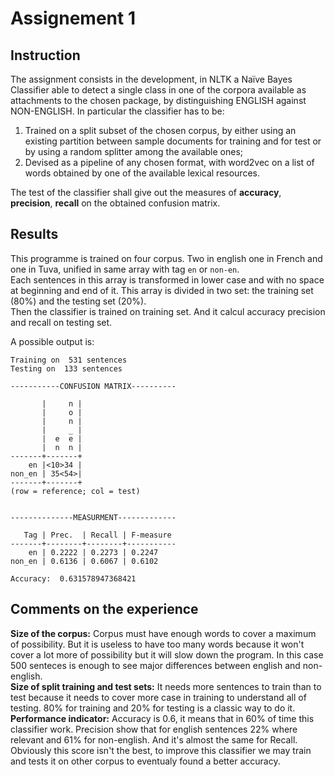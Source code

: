 # Assignement 1
## Instruction
The assignment consists in the development, in NLTK a Naïve Bayes Classifier able to detect a single class in one of the corpora available as attachments to the chosen package, by distinguishing ENGLISH against NON-ENGLISH. In particular the classifier has to be:

1. Trained on a split subset of the chosen corpus, by either using an existing partition between sample documents for training and for test or by using a random splitter among the available ones;
2. Devised as a pipeline of any chosen format, with word2vec on a list of words obtained by one of the available lexical resources.

The test of the classifier shall give out the measures of **accuracy**, **precision**, **recall** on the obtained confusion matrix.

## Results
This programme is trained on four corpus. Two in english one in French and one in Tuva, unified in same array with tag `en` or `non-en`.  
Each sentences in this array is transformed in lower case and with no space at beginning and end of it.
This array is divided in two set: the training set (80%) and the testing set (20%).  
Then the classifier is trained on training set. And it calcul accuracy precision and recall on testing set.

A possible output is:
```
Training on  531 sentences
Testing on  133 sentences

-----------CONFUSION MATRIX----------

       |     n |
       |     o |
       |     n |
       |     _ |
       |  e  e |
       |  n  n |
-------+-------+
    en |<10>34 |
non_en | 35<54>|
-------+-------+
(row = reference; col = test)


--------------MEASURMENT-------------

   Tag | Prec.  | Recall | F-measure
-------+--------+--------+-----------
    en | 0.2222 | 0.2273 | 0.2247
non_en | 0.6136 | 0.6067 | 0.6102

Accuracy:  0.631578947368421 
```

## Comments on the experience
**Size of the corpus:** Corpus must have enough words to cover a maximum of possibility. But it is useless to have too many words because it won't cover a lot more of possibility but it will slow down the program. In this case 500 senteces is enough to see major differences between english and non-english.  
**Size of split training and test sets:**  It needs more sentences to train than to test because it needs to cover more case in training to understand all of testing. 80% for training and 20% for testing is a classic way to do it.  
**Performance indicator:** Accuracy is 0.6, it means that in 60% of time this classifier work. Precision show that for english sentences 22% where relevant and 61% for non-english. And it's almost the same for Recall.  
Obviously this score isn't the best, to improve this classifier we may train and tests it on other corpus to eventualy found a better accuracy.